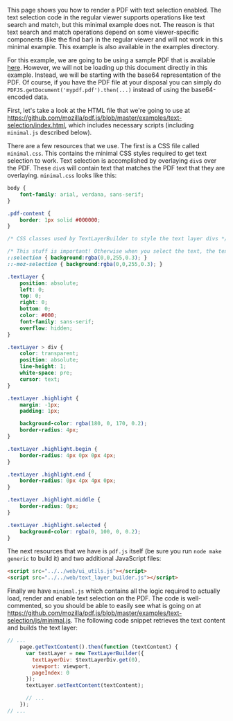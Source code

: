 This page shows you how to render a PDF with text selection enabled. The text selection code in the regular viewer supports operations like text search and match, but this minimal example does not. The reason is that text search and match operations depend on some viewer-specific components (like the find bar) in the regular viewer and will not work in this minimal example. This example is also available in the examples directory. 

For this example, we are going to be using a sample PDF that is available [here](http://vivin.net/pub/pdfjs/TestDocument.pdf). However, we will not be loading up this document directly in this example. Instead, we will be starting with the base64 representation of the PDF. Of course, if you have the PDF file at your disposal you can simply do `PDFJS.getDocument('mypdf.pdf').then(...)` instead of using the base64-encoded data.

First, let's take a look at the HTML file that we're going to use at https://github.com/mozilla/pdf.js/blob/master/examples/text-selection/index.html, which includes necessary scripts (including `minimal.js` described below).

There are a few resources that we use. The first is a CSS file called `minimal.css`. This contains the minimal CSS styles required to get text selection to work. Text selection is accomplished by overlaying `div`s over the PDF. These `div`s will contain text that matches the PDF text that they are overlaying. `minimal.css` looks like this:

```css
body {
    font-family: arial, verdana, sans-serif;
}

.pdf-content {
    border: 1px solid #000000;
}

/* CSS classes used by TextLayerBuilder to style the text layer divs */

/* This stuff is important! Otherwise when you select the text, the text in the divs will show up! */
::selection { background:rgba(0,0,255,0.3); }
::-moz-selection { background:rgba(0,0,255,0.3); }

.textLayer {
    position: absolute;
    left: 0;
    top: 0;
    right: 0;
    bottom: 0;
    color: #000;
    font-family: sans-serif;
    overflow: hidden;
}

.textLayer > div {
    color: transparent;
    position: absolute;
    line-height: 1;
    white-space: pre;
    cursor: text;
}

.textLayer .highlight {
    margin: -1px;
    padding: 1px;

    background-color: rgba(180, 0, 170, 0.2);
    border-radius: 4px;
}

.textLayer .highlight.begin {
    border-radius: 4px 0px 0px 4px;
}

.textLayer .highlight.end {
    border-radius: 0px 4px 4px 0px;
}

.textLayer .highlight.middle {
    border-radius: 0px;
}

.textLayer .highlight.selected {
    background-color: rgba(0, 100, 0, 0.2);
}
```

The next resources that we have is `pdf.js` itself (be sure you run `node make generic` to build it) and two additional JavaScript files:

```html
<script src="../../web/ui_utils.js"></script>
<script src="../../web/text_layer_builder.js"></script>
```

Finally we have `minimal.js` which contains all the logic required to actually load, render and enable text selection on the PDF. The code is well-commented, so you should be able to easily see what is going on at https://github.com/mozilla/pdf.js/blob/master/examples/text-selection/js/minimal.js. The following code snippet retrieves the text content and builds the text layer:

```javascript
// ...
    page.getTextContent().then(function (textContent) {
      var textLayer = new TextLayerBuilder({
        textLayerDiv: $textLayerDiv.get(0),
        viewport: viewport,
        pageIndex: 0
      });
      textLayer.setTextContent(textContent);

      // ...
    });
// ...
```
